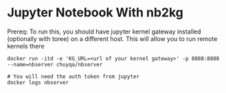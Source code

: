 # Jupyter Notebook With nb2kg

Prereq: To run this, you should have jupyter kernel gateway installed (optionally with toree) on a different host. This will allow you to run remote kernels there

```
docker run -itd -e 'KG_URL=<url of your kernel gateway>' -p 8888:8888 --name=nbserver chuyqa/nbserver

# You will need the auth token from jupyter
docker logs nbserver
```
